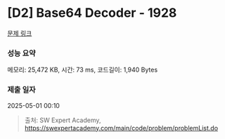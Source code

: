 # [D2] Base64 Decoder - 1928 

[문제 링크](https://swexpertacademy.com/main/code/problem/problemDetail.do?contestProbId=AV5PR4DKAG0DFAUq) 

### 성능 요약

메모리: 25,472 KB, 시간: 73 ms, 코드길이: 1,940 Bytes

### 제출 일자

2025-05-01 00:10



> 출처: SW Expert Academy, https://swexpertacademy.com/main/code/problem/problemList.do